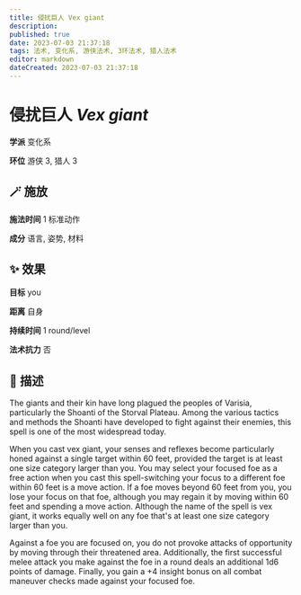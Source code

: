 ```yaml
---
title: 侵扰巨人 Vex giant
description: 
published: true
date: 2023-07-03 21:37:18
tags: 法术, 变化系, 游侠法术, 3环法术, 猎人法术
editor: markdown
dateCreated: 2023-07-03 21:37:18
---
```


# **侵扰巨人** *Vex giant*

**学派** 变化系 

**环位** 游侠 3, 猎人 3

## 🪄 施放

**施法时间** 1 标准动作

**成分** 语言, 姿势, 材料

## ✨ 效果 

**目标** you 

**距离** 自身  

**持续时间** 1 round/level 

**法术抗力** 否

## 📖 描述

The giants and their kin have long plagued the peoples of Varisia, particularly the Shoanti of the Storval Plateau. Among the various tactics and methods the Shoanti have developed to fight against their enemies, this spell is one of the most widespread today.

When you cast vex giant, your senses and reflexes become particularly honed against a single target within 60 feet, provided the target is at least one size category larger than you. You may select your focused foe as a free action when you cast this spell-switching your focus to a different foe within 60 feet is a move action. If a foe moves beyond 60 feet from you, you lose your focus on that foe, although you may regain it by moving within 60 feet and spending a move action. Although the name of the spell is vex giant, it works equally well on any foe that's at least one size category larger than you.

Against a foe you are focused on, you do not provoke attacks of opportunity by moving through their threatened area. Additionally, the first successful melee attack you make against the foe in a round deals an additional 1d6 points of damage. Finally, you gain a +4 insight bonus on all combat maneuver checks made against your focused foe.
    
